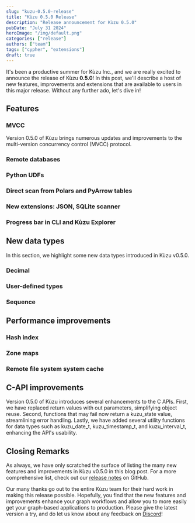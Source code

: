 ```yaml
---
slug: "kuzu-0.5.0-release"
title: "Kùzu 0.5.0 Release"
description: "Release announcement for Kùzu 0.5.0"
pubDate: "July 31 2024"
heroImage: "/img/default.png"
categories: ["release"]
authors: ["team"]
tags: ["cypher", "extensions"]
draft: true
---
```


It's been a productive summer for Kùzu Inc., and we are really excited to announce the release of
Kùzu **0.5.0**! In this post, we'll describe a host of new features, improvements and extensions that
are available to users in this major release. Without any further ado, let's dive in!

## Features

### MVCC

Version 0.5.0 of Kùzu brings numerous updates and improvements to the multi-version concurrency control (MVCC) protocol.

### Remote databases

### Python UDFs

### Direct scan from Polars and PyArrow tables

### New extensions: JSON, SQLite scanner

### Progress bar in CLI and Kùzu Explorer

## New data types

In this section, we highlight some new data types introduced in Kùzu v0.5.0.

### Decimal

### User-defined types

### Sequence

## Performance improvements

### Hash index

### Zone maps

### Remote file system system cache

## C-API improvements
Version 0.5.0 of Kùzu introduces several enhancements to the C APIs. First, we have replaced return values with out parameters, simplifying object reuse. Second, functions that may fail now return a kuzu_state value, streamlining error handling. Lastly, we have added several utility functions for data types such as kuzu_date_t, kuzu_timestamp_t, and kuzu_interval_t, enhancing the API's usability.

## Closing Remarks

As always, we have only scratched the surface of listing the many new features and improvements in Kùzu v0.5.0 in
this blog post. For a more comprehensive list, check out our [release notes](https://github.com/kuzudb/kuzu/releases/tag/v0.5.0)
on GitHub.

Our many thanks go out to the entire Kùzu team for their hard work in making this release possible. Hopefully,
you find that the new features and improvements enhance your graph workflows and allow you to more easily
get your graph-based applications to production. Please give the latest version a try, and do let us
know about any feedback on [Discord](https://discord.gg/VtX2gw9Rug)!
